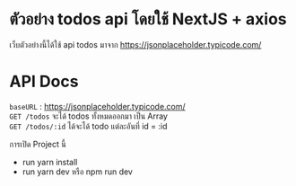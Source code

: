 # ตัวอย่าง todos api โดยใช้ NextJS + axios
เว็บตัวอย่างนี้ได้ใช้ api todos มาจาก 
https://jsonplaceholder.typicode.com/



# API Docs
`baseURL` : https://jsonplaceholder.typicode.com/ <br>
`GET /todos` จะได้ todos ทั้งหมดออกมา เป็น Array <br>
`GET /todos/:id` ได้จะได้ todo แต่ละอันที่ id = :id

การเปิด Project นี้
- run yarn install
- run yarn dev หรือ npm run dev
